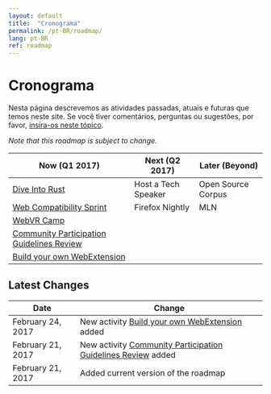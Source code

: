 ```yaml
---
layout: default
title:  "Cronograma"
permalink: /pt-BR/roadmap/
lang: pt-BR
ref: roadmap
---
```


# Cronograma

Nesta página descrevemos as atividades passadas, atuais e futuras que temos neste site. Se você tiver comentários, perguntas ou sugestões, por favor, [insira-os neste tópico](https://discourse.mozilla-community.org/t/activate-mozilla-roadmap/10068).

*Note that this roadmap is subject to change.*

| Now (Q1 2017)  | Next (Q2 2017)   | Later (Beyond) |
| --- | --- | --- |
| [Dive Into Rust](/pt-BR/rust-hack/) | Host a Tech Speaker | Open Source Corpus |
| [Web Compatibility Sprint](/pt-BR/webcompat-sprint/) | Firefox Nightly | MLN |
| [WebVR Camp](/pt-BR/webvr-camp/) |  |  |
| [Community Participation Guidelines Review](/pt-BR/community-participation-guideline/) |  |  |
| [Build your own WebExtension](/pt-BR/webextensions/) |  |  |

Latest Changes
---

| Date  | Change |
| --- | --- |
| February 24, 2017 | New activity [Build your own WebExtension](/pt-BR/webextensions/) added |
| February 21, 2017 | New activity [Community Participation Guidelines Review](/pt-BR/community-participation-guideline/) added |
| February 21, 2017 | Added current version of the roadmap |
